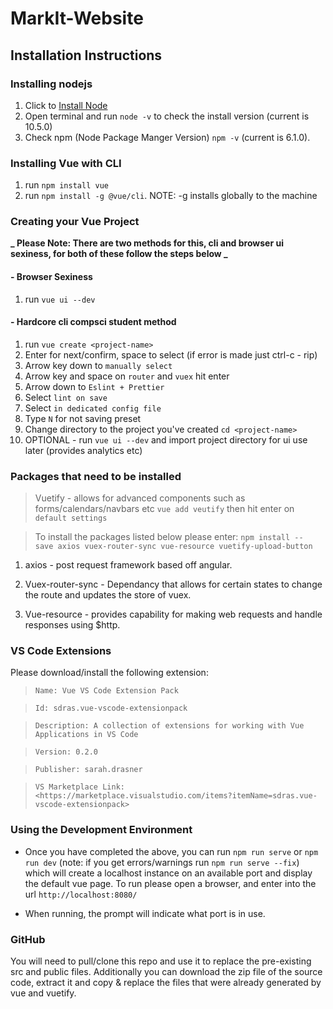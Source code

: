 # MarkIt-Website

<h2>Installation Instructions</h2>

<h3> Installing nodejs</h3>

1. Click to [Install Node](https://nodejs.org/en/download/)
2. Open terminal and run `node -v` to check the install version (current is 10.5.0)
3. Check npm (Node Package Manger Version) `npm -v` (current is 6.1.0).

<h3> Installing Vue with CLI </h3>

1. run `npm install vue`
2. run `npm install -g @vue/cli`. NOTE: -g installs globally to the machine

<h3> Creating your Vue Project </h3>

**_ Please Note: There are two methods for this, cli and browser ui sexiness, for both of these follow the steps below _**

<h4> - Browser Sexiness </h4>

1. run `vue ui --dev`

<h4> - Hardcore cli compsci student method </h4>

1. run `vue create <project-name>`
2. Enter for next/confirm, space to select (if error is made just ctrl-c - rip)
3. Arrow key down to `manually select`
4. Arrow key and space on `router` and `vuex` hit enter
5. Arrow down to `Eslint + Prettier`
6. Select `lint on save`
7. Select `in dedicated config file`
8. Type `N` for not saving preset
9. Change directory to the project you've created `cd <project-name>`
10. OPTIONAL - run `vue ui --dev` and import project directory for ui use later (provides analytics etc)

<h3> Packages that need to be installed </h3>

> Vuetify - allows for advanced components such as forms/calendars/navbars etc `vue add veutify` then hit enter on `default settings`

> To install the packages listed below please enter: `npm install -- save axios vuex-router-sync vue-resource vuetify-upload-button`

1. axios - post request framework based off angular.

2. Vuex-router-sync - Dependancy that allows for certain states to change the route and updates the store of vuex. 

3. Vue-resource - provides capability for making web requests and handle responses using \$http.

<h3> VS Code Extensions </h3>

Please download/install the following extension:

> `Name: Vue VS Code Extension Pack`

> `Id: sdras.vue-vscode-extensionpack`

> `Description: A collection of extensions for working with Vue Applications in VS Code`

> `Version: 0.2.0`

> `Publisher: sarah.drasner`

> `VS Marketplace Link: <https://marketplace.visualstudio.com/items?itemName=sdras.vue-vscode-extensionpack>`

<h3> Using the Development Environment</h3>

- Once you have completed the above, you can run `npm run serve` or `npm run dev`
  (note: if you get errors/warnings run `npm run serve --fix`)
  which will create a localhost instance on an available port and display the default vue page.
  To run please open a browser, and enter into the url `http://localhost:8080/`

- When running, the prompt will indicate what port is in use.

<h3> GitHub </h3>

You will need to pull/clone this repo and use it to replace the pre-existing src and public files.
Additionally you can download the zip file of the source code, extract it and copy & replace the files that were already generated by vue and vuetify.

